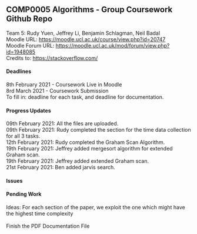 ## COMP0005 Algorithms - Group Coursework Github Repo

Team 5: Rudy Yuen, Jeffrey Li, Benjamin Schlagman, Neil Badal
<br>
Moodle URL: https://moodle.ucl.ac.uk/course/view.php?id=20747
<br>
Moodle Forum URL: https://moodle.ucl.ac.uk/mod/forum/view.php?id=1948085
<br>
Credits to: https://stackoverflow.com/

#### Deadlines
8th February 2021 - Coursework Live in Moodle <br> 
8rd March 2021 - Coursework Submission <br>
To fill in: deadline for each task, and deadline for documentation.

#### Progress Updates
09th February 2021: All the files are uploaded. <br>
09th February 2021: Rudy completed the section for the time data collection for all 3 tasks. <br>
12th February 2021: Rudy completed the Graham Scan Algorithm. <br>
19th February 2021: Jeffrey added mergesort algorithm for extended Graham scan. <br>
19th February 2021: Jeffrey added extended Graham scan. <br>
21st February 2021: Ben added jarvis search. <br>

#### Issues


#### Pending Work
Ideas: For each section of the paper, we exploit the one which might have the highest time complexity <br><br>
Finish the PDF Documentation File <br>
